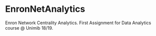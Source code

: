 # EnronNetAnalytics
Enron Network Centrality Analytics. First Assignment for Data Analytics course @ Unimib 18/19.
